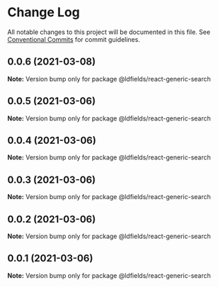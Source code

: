 # Change Log

All notable changes to this project will be documented in this file.
See [Conventional Commits](https://conventionalcommits.org) for commit guidelines.

## 0.0.6 (2021-03-08)

**Note:** Version bump only for package @ldfields/react-generic-search





## 0.0.5 (2021-03-06)

**Note:** Version bump only for package @ldfields/react-generic-search





## 0.0.4 (2021-03-06)

**Note:** Version bump only for package @ldfields/react-generic-search





## 0.0.3 (2021-03-06)

**Note:** Version bump only for package @ldfields/react-generic-search





## 0.0.2 (2021-03-06)

**Note:** Version bump only for package @ldfields/react-generic-search





## 0.0.1 (2021-03-06)

**Note:** Version bump only for package @ldfields/react-generic-search
